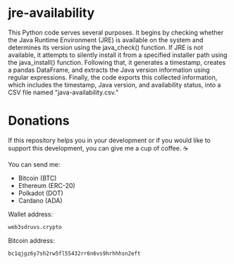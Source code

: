# jre-availability
This Python code serves several purposes. It begins by checking whether the Java Runtime Environment (JRE) is available on the system and determines its version using the java_check() function. If JRE is not available, it attempts to silently install it from a specified installer path using the java_install() function. Following that, it generates a timestamp, creates a pandas DataFrame, and extracts the Java version information using regular expressions. Finally, the code exports this collected information, which includes the timestamp, Java version, and availability status, into a CSV file named "java-availability.csv."

# Donations
If this repository helps you in your development or if you would like to support this development, you can give me a cup of coffee. ☕

You can send me:

- Bitcoin (BTC) 
- Ethereum (ERC-20)
- Polkadot (DOT)
- Cardano (ADA) 

Wallet address: 

```bash
web3sdruvs.crypto
```

Bitcoin address: 
```bash
bc1qjgz6y7sh2rw5fl55432rr6n6vs9hrhhhsn2eft
```